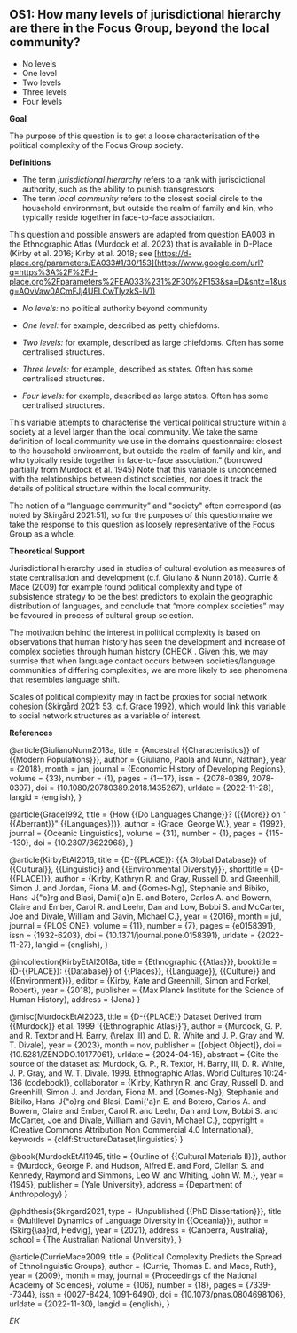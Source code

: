 
## OS1: How many levels of jurisdictional hierarchy are there in the Focus Group, beyond the local community?

- No levels
- One level
- Two levels
- Three levels
- Four levels

**Goal**

The purpose of this question is to get a loose characterisation of the political complexity of the Focus Group society.



**Definitions**

- The term *jurisdictional hierarchy* refers to a rank with jurisdictional authority, such as the ability to punish transgressors.
- The term *local community* refers to the closest social circle to the household environment, but outside the realm of family and kin, who typically reside together in face-to-face association.




This question and possible answers are adapted from question EA003 in the Ethnographic Atlas (Murdock et al. 2023) that is available in D-Place (Kirby et al. 2016; Kirby et al. 2018; see [https://d-place.org/parameters/EA033#1/30/153](https://www.google.com/url?q=https%3A%2F%2Fd-place.org%2Fparameters%2FEA033%231%2F30%2F153&sa=D&sntz=1&usg=AOvVaw0ACmFJj4UELCwTIyzkS-lV))



- *No levels:* no political authority beyond community

- *One level:* for example, described as petty chiefdoms.

- *Two levels:* for example, described as large chiefdoms. Often has some centralised structures.

- *Three levels:* for example, described as states. Often has some centralised structures.

- *Four levels:* for example, described as large states. Often has some centralised structures.


This variable attempts to characterise the vertical political structure within a society at a level larger than the local community. We take the same definition of local community we use in the domains questionnaire: closest to the household environment, but outside the realm of family and kin, and who typically reside together in face-to-face association.” (borrowed partially from Murdock et al. 1945) Note that this variable is unconcerned with the relationships between distinct societies, nor does it track the details of political structure within the local community.


The notion of a “language community” and "society" often correspond (as noted by Skirgård 2021:51), so for the purposes of this questionnaire we take the response to this question as loosely representative of the Focus Group as a whole.


**Theoretical Support**

Jurisdictional hierarchy used in studies of cultural evolution as measures of state centralisation and development (c.f. Giuliano & Nunn 2018). Currie & Mace (2009) for example found political complexity and type of subsistence strategy to be the best predictors to explain the geographic distribution of languages, and conclude that “more complex societies” may be favoured in process of cultural group selection.


The motivation behind the interest in political complexity is based on observations that human history has seen the development and increase of complex societies through human history (CHECK . Given this, we may surmise that when language contact occurs between societies/language communities of differing complexities, we are more likely to see phenomena that resembles language shift. 


Scales of political complexity may in fact be proxies for social network cohesion (Skirgård 2021: 53; c.f. Grace 1992), which would link this variable to social network structures as a variable of interest.

**References**

@article{GiulianoNunn2018a,
  title = {Ancestral {{Characteristics}} of {{Modern Populations}}},
  author = {Giuliano, Paola and Nunn, Nathan},
  year = {2018},
  month = jan,
  journal = {Economic History of Developing Regions},
  volume = {33},
  number = {1},
  pages = {1--17},
  issn = {2078-0389, 2078-0397},
  doi = {10.1080/20780389.2018.1435267},
  urldate = {2022-11-28},
  langid = {english},
}

@article{Grace1992,
  title = {How {{Do Languages Change}}? ({{More}} on "{{Aberrant}}" {{Languages}})},
  author = {Grace, George W.},
  year = {1992},
  journal = {Oceanic Linguistics},
  volume = {31},
  number = {1},
  pages = {115--130},
  doi = {10.2307/3622968},
}

@article{KirbyEtAl2016,
  title = {D-{{PLACE}}: {{A Global Database}} of {{Cultural}}, {{Linguistic}} and {{Environmental Diversity}}},
  shorttitle = {D-{{PLACE}}},
  author = {Kirby, Kathryn R. and Gray, Russell D. and Greenhill, Simon J. and Jordan, Fiona M. and {Gomes-Ng}, Stephanie and Bibiko, Hans-J{\"o}rg and Blasi, Dami{\'a}n E. and Botero, Carlos A. and Bowern, Claire and Ember, Carol R. and Leehr, Dan and Low, Bobbi S. and McCarter, Joe and Divale, William and Gavin, Michael C.},
  year = {2016},
  month = jul,
  journal = {PLOS ONE},
  volume = {11},
  number = {7},
  pages = {e0158391},
  issn = {1932-6203},
  doi = {10.1371/journal.pone.0158391},
  urldate = {2022-11-27},
  langid = {english},
}

@incollection{KirbyEtAl2018a,
  title = {Ethnographic {{Atlas}}},
  booktitle = {D-{{PLACE}}: {{Database}} of {{Places}}, {{Language}}, {{Culture}} and {{Environment}}},
  editor = {Kirby, Kate and Greenhill, Simon and Forkel, Robert},
  year = {2018},
  publisher = {Max Planck Institute for the Science of Human History},
  address = {Jena}
}

@misc{MurdockEtAl2023,
  title = {D-{{PLACE}} Dataset Derived from {{Murdock}} et al. 1999 '{{Ethnographic Atlas}}'},
  author = {Murdock, G. P. and R. Textor and H. Barry, {\relax III} and D. R. White and J. P. Gray and W. T. Divale},
  year = {2023},
  month = nov,
  publisher = {[object Object]},
  doi = {10.5281/ZENODO.10177061},
  urldate = {2024-04-15},
  abstract = {Cite the source of the dataset as: Murdock, G. P., R. Textor, H. Barry, III, D. R. White, J. P. Gray, and W. T. Divale. 1999. Ethnographic Atlas. World Cultures 10:24-136 (codebook)},
  collaborator = {Kirby, Kathryn R. and Gray, Russell D. and Greenhill, Simon J. and Jordan, Fiona M. and {Gomes-Ng}, Stephanie and Bibiko, Hans-J{\"o}rg and Blasi, Dami{\'a}n E. and Botero, Carlos A. and Bowern, Claire and Ember, Carol R. and Leehr, Dan and Low, Bobbi S. and McCarter, Joe and Divale, William and Gavin, Michael C.},
  copyright = {Creative Commons Attribution Non Commercial 4.0 International},
  keywords = {cldf:StructureDataset,linguistics}
}


@book{MurdockEtAl1945,
  title = {Outline of {{Cultural Materials II}}},
  author = {Murdock, George P. and Hudson, Alfred E. and Ford, Clellan S. and Kennedy, Raymond and Simmons, Leo W. and Whiting, John W. M.},
  year = {1945},
  publisher = {Yale University},
  address = {Department of Anthropology}
}

@phdthesis{Skirgard2021,
  type = {Unpublished {{PhD Dissertation}}},
  title = {Multilevel Dynamics of Language Diversity in {{Oceania}}},
  author = {Skirg{\aa}rd, Hedvig},
  year = {2021},
  address = {Canberra, Australia},
  school = {The Australian National University},
}

@article{CurrieMace2009,
  title = {Political Complexity Predicts the Spread of Ethnolinguistic Groups},
  author = {Currie, Thomas E. and Mace, Ruth},
  year = {2009},
  month = may,
  journal = {Proceedings of the National Academy of Sciences},
  volume = {106},
  number = {18},
  pages = {7339--7344},
  issn = {0027-8424, 1091-6490},
  doi = {10.1073/pnas.0804698106},
  urldate = {2022-11-30},
  langid = {english},
}


*EK*
